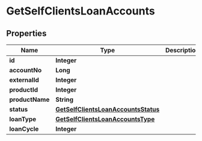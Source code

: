 

# GetSelfClientsLoanAccounts

## Properties

Name | Type | Description | Notes
------------ | ------------- | ------------- | -------------
**id** | **Integer** |  |  [optional]
**accountNo** | **Long** |  |  [optional]
**externalId** | **Integer** |  |  [optional]
**productId** | **Integer** |  |  [optional]
**productName** | **String** |  |  [optional]
**status** | [**GetSelfClientsLoanAccountsStatus**](GetSelfClientsLoanAccountsStatus.md) |  |  [optional]
**loanType** | [**GetSelfClientsLoanAccountsType**](GetSelfClientsLoanAccountsType.md) |  |  [optional]
**loanCycle** | **Integer** |  |  [optional]



